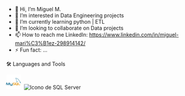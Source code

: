 - 👋 Hi, I’m Miguel M.
- 👀 I’m interested in Data Engineering projects
- 🌱 I’m currently learning python | ETL
- 💞️ I’m looking to collaborate on Data projects
- 📫 How to reach me LinkedIn:  https://www.linkedin.com/in/miguel-mari%C3%B1ez-298914142/
- ⚡ Fun fact: ...


🛠️  Languages and Tools

<div>

  <img src="https://github.com/devicons/devicon/blob/master/icons/mysql/mysql-original-wordmark.svg" title="MySQL"  alt="MySQL" width="40" height="40"/>&nbsp;
![Icono de SQL Server](images/sql_server_icon.png)

</div>
